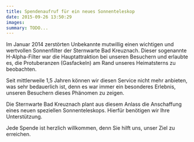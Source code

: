 ```yaml
---
title: Spendenaufruf für ein neues Sonnenteleskop
date: 2015-09-26 13:50:29
images: 
summary: TODO...
---
```

Im Januar 2014 zerstörten Unbekannte mutwillig einen wichtigen und wertvollen Sonnenfilter der Sternwarte Bad Kreuznach. Dieser sogenannte H-Alpha-Filter war die Hauptattraktion bei unseren Besuchern und erlaubte es, die Protuberanzen (Gasfackeln) am Rand unseres Heimatsterns zu beobachten.

Seit mittlerweile 1,5 Jahren können wir diesen Service nicht mehr anbieten, was sehr bedauerlich ist, denn es war immer ein besonderes Erlebnis, unseren Besuchern dieses Phänomen zu zeigen.

Die Sternwarte Bad Kreuznach plant aus diesem Anlass die Anschaffung eines neuen speziellen Sonnenteleskops. Hierfür benötigen wir Ihre Unterstützung.

Jede Spende ist herzlich willkommen, denn Sie hilft uns, unser Ziel zu erreichen.